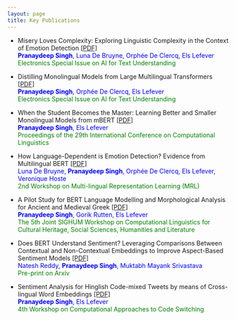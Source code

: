 ```yaml
---
layout: page
title: Key Publications
---
```


- Misery Loves Complexity: Exploring Linguistic Complexity in the Context of Emotion Detection [[PDF]]()<br>
<span style="color:blue">**Pranaydeep Singh**, Luna De Bruyne, Orphée De Clercq, Els Lefever</span> <br>
<span style="color:green">Electronics Special Issue on AI for Text Understanding</span>

- Distilling Monolingual Models from Large Multilingual Transformers [[PDF]](https://www.mdpi.com/2079-9292/12/4/1022/pdf)<br>
<span style="color:blue">**Pranaydeep Singh**, Orphée De Clercq, Els Lefever</span> <br>
<span style="color:green">Electronics Special Issue on AI for Text Understanding</span>

- When the Student Becomes the Master: Learning Better and Smaller Monolingual Models from mBERT [[PDF]](https://aclanthology.org/2022.coling-1.391.pdf)<br>
<span style="color:blue">**Pranaydeep Singh**, Els Lefever</span> <br>
<span style="color:green">Proceedings of the 29th International Conference on Computational Linguistics</span>

- How Language-Dependent is Emotion Detection? Evidence from Multilingual BERT [[PDF]](https://biblio.ugent.be/publication/01GPDJHVE9ESH8GJ8ABEA50S2J/file/01GPDJR6BDK37SDZ15VTQS7Z81)<br>
<span style="color:blue">Luna De Bruyne, **Pranaydeep Singh**, Orphée De Clercq, Els Lefever, Veronique Hoste</span> <br>
<span style="color:green">2nd Workshop on Multi-lingual Representation Learning (MRL)</span>

- A Pilot Study for BERT Language Modelling and Morphological Analysis for Ancient and Medieval Greek [[PDF]](https://biblio.ugent.be/publication/8726146/file/8726149)<br>
<span style="color:blue">**Pranaydeep Singh**, Gorik Rutten, Els Lefever</span> <br>
<span style="color:green">The 5th Joint SIGHUM Workshop on Computational Linguistics for Cultural Heritage, Social Sciences, Humanities and Literature</span>

- Does BERT Understand Sentiment? Leveraging Comparisons Between Contextual and Non-Contextual Embeddings to Improve Aspect-Based Sentiment Models [[PDF]]()<br>
<span style="color:blue">Natesh Reddy, **Pranaydeep Singh**, Muktabh Mayank Srivastava</span> <br>
<span style="color:green">Pre-print on Arxiv</span>

- Sentiment Analysis for Hinglish Code-mixed Tweets by means of Cross-lingual Word Embeddings [[PDF]](https://www.aclweb.org/anthology/2020.calcs-1.6.pdf) <br>
<span style="color:blue">**Pranaydeep Singh**, Els Lefever</span> <br>
<span style="color:green">4th Workshop on Computational Approaches to Code Switching</span>

<!-- - Identifying Cognates in English-Dutch and French-Dutch by means of Orthographic Information and Cross-lingual Word Embeddings [[PDF]](https://www.aclweb.org/anthology/2020.lrec-1.504.pdf) <br>
<span style="color:blue">Els Lefever, Sofie Labat, **Pranaydeep Singh**</span> <br>
<span style="color:green">Language Resources and Evaluation Conference 2020</span> -->

<!-- - LT3 at SemEval-2020 Task 8: Multi-Modal Multi-Task Learning for Memotion Analysis [[PDF]](https://www.aclweb.org/anthology/2020.semeval-1.153.pdf) <br>
<span style="color:blue">**Pranaydeep Singh**, Nina Bauwelinck, Els Lefever</span> <br>
<span style="color:green">International Workshop on Semantic Evaluation 2020</span> -->

<!-- - Multi-domain Document Layout Understanding Using Few-Shot Object Detection [[PDF]](https://arxiv.org/pdf/1808.07330.pdf) <br>
<span style="color:blue">**Pranaydeep Singh**, Srikrishna Varadarajan, Ankit Narayan Singh, Muktabh Mayank Srivastava</span> <br>
<span style="color:green">International Conference on Image Analysis and Recognition 2020</span> -->

<!-- - LT3 at SemEval-2020 Task 9: Cross-lingual Embeddings for Sentiment Analysis of Hinglish Social Media Text [[PDF]](https://www.aclweb.org/anthology/2020.semeval-1.173.pdf) <br>
<span style="color:blue">**Pranaydeep Singh**, Els Lefever</span> <br>
<span style="color:green">International Workshop on Semantic Evaluation 2020</span> -->